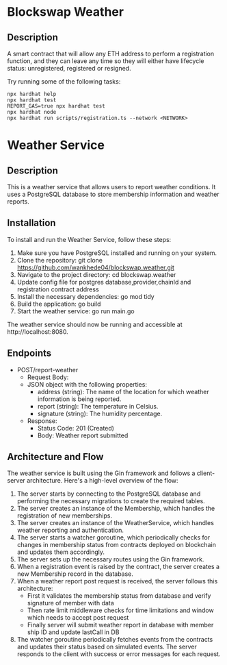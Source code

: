 # Blockswap Weather

## Description
A smart contract that will allow any ETH address to perform a registration function, and they can leave any time so they will either have lifecycle status: unregistered, registered or resigned.

Try running some of the following tasks:
```shell
npx hardhat help
npx hardhat test
REPORT_GAS=true npx hardhat test
npx hardhat node
npx hardhat run scripts/registration.ts --network <NETWORK>
```

# Weather Service

## Description
This is a weather service that allows users to report weather conditions. It uses a PostgreSQL database to store membership information and weather reports.

## Installation
To install and run the Weather Service, follow these steps:

1. Make sure you have PostgreSQL installed and running on your system.
2. Clone the repository: git clone https://github.com/wankhede04/blockswap.weather.git
3. Navigate to the project directory: cd blockswap.weather
4. Update config file for postgres database,provider,chainId and registration contract address
5. Install the necessary dependencies: go mod tidy
6. Build the application: go build
7. Start the weather service: go run main.go

The weather service should now be running and accessible at http://localhost:8080.

## Endpoints
- POST/report-weather
    - Request Body:
    - JSON object with the following properties:
        - address (string): The name of the location for which weather information is being reported.
        - report (string): The temperature in Celsius.
        - signature (string): The humidity percentage.
    - Response:
        - Status Code: 201 (Created)
        - Body: Weather report submitted

## Architecture and Flow
The weather service is built using the Gin framework and follows a client-server architecture. Here's a high-level overview of the flow:

1. The server starts by connecting to the PostgreSQL database and performing the necessary migrations to create the required tables.
2. The server creates an instance of the Membership, which handles the registration of new memberships.
3. The server creates an instance of the WeatherService, which handles weather reporting and authentication.
4. The server starts a watcher goroutine, which periodically checks for changes in membership status from contracts deployed on blockchain and updates them accordingly.
5. The server sets up the necessary routes using the Gin framework.
6. When a registration event is raised by the contract, the server creates a new Membership record in the database.
7. When a weather report post request is received, the server follows this architecture:
   - First it validates the membership status from database and verify signature of member with data
   - Then rate limit middleware checks for time limitations and window which needs to accept post request
   - Finally server will submit weather report in database with member ship ID and update lastCall in DB
8. The watcher goroutine periodically fetches events from the contracts and updates their status based on simulated events.
The server responds to the client with success or error messages for each request.